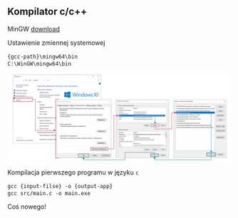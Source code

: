 ## Kompilator c/c++

MinGW [download](http://sqrt.pl/mingw.zip)

Ustawienie zmiennej systemowej

    {gcc-path}\mingw64\bin
    C:\WinGW\mingw64\bin

![Path](/image/path.png)

Kompilacja pierwszego programu w języku `c`

    gcc {input-filse} -o {output-app}
    gcc src/main.c -o main.exe

Coś nowego!